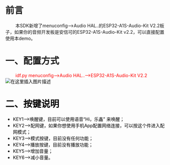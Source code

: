 # 前言
&nbsp; &nbsp; &nbsp; &nbsp; 本SDK新增了menuconfig-->Audio HAL..的ESP32-A1S-Audio-Kit V2.2板子，如果你的音频开发板是安信可的ESP32-A1S-Audio-Kit v2.2，可以直接配置使用本demo。
# 一、配置方式
&nbsp; &nbsp; &nbsp; &nbsp; <font color=#ff0000>idf.py menuconfig-->Audio HAL..-->ESP32-A1S-Audio-Kit V2.2 <font color=#>
![在这里插入图片描述](https://img-blog.csdnimg.cn/20210603112917553.png?x-oss-process=image/watermark,type_ZmFuZ3poZW5naGVpdGk,shadow_10,text_aHR0cHM6Ly9ibG9nLmNzZG4ubmV0L3FxMTE0MDkyMDc0NQ==,size_16,color_FFFFFF,t_70)
# 二、按键说明


- KEY1-->唤醒键，目前可以使用语音“Hi，乐鑫” 来唤醒；
- KEY2-->配网键，如果你想使用手机App配置网络连接，可以按这个件进入配网模式；
- KEY3-->模式按键，目前没有任何功能；
- KEY4-->播放按键，目前没有播放功能；
- KEY5-->增加音量；
- KEY6-->减小音量。



